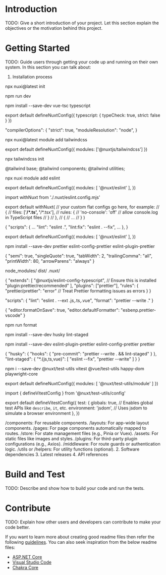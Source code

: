 # Introduction 
TODO: Give a short introduction of your project. Let this section explain the objectives or the motivation behind this project. 

# Getting Started
TODO: Guide users through getting your code up and running on their own system. In this section you can talk about:
1.	Installation process
<!-- create a new starter project  -->
npx nuxi@latest init <project-name>
<!-- start your Nuxt app in development mode -->
npm run dev
<!-- To enable type check install typescript and vue-tsc  -->
npm install --save-dev vue-tsc typescript
<!-- enable strict and type check configuration in nuxt.config.ts -->
export default defineNuxtConfig({
  typescript: {
    typeCheck: true,
    strict: false
  }
})
<!-- Enable strict mode for type safety in tsconfig.json -->
"compilerOptions": {
    "strict": true,
    "moduleResolution": "node",
}
<!-- tailwind installation -->
npx nuxi@latest module add tailwindcss
<!-- add tailwind module to nuxt.config.ts -->
export default defineNuxtConfig({
  modules: ['@nuxtjs/tailwindcss']
})
<!-- create tailwind.config.ts using command -->
npx tailwindcss init
<!-- add tailwind.css file in assets/css folder -->
@tailwind base;
@tailwind components;
@tailwind utilities;
<!-- add @nuxt/eslint using the command -->
npx nuxi module add eslint
<!-- add module to nuxt.config.ts -->
export default defineNuxtConfig({
  modules: [
    '@nuxt/eslint'
  ],
})
<!-- add eslint.config.mjs to root of the project directory -->
import withNuxt from './.nuxt/eslint.config.mjs'

export default withNuxt(
  // your custom flat configs go here, for example:
  // {
  //   files: ['**/*.ts', '**/*.tsx'],
  //   rules: {
  //     'no-console': 'off' // allow console.log in TypeScript files
  //   }
  // },
  // {
  //   ...
  // }
)
<!-- Add lint commands to your package.json -->
{
  "scripts": {
    ...
    "lint": "eslint .",
    "lint:fix": "eslint . --fix",
    ...
  },
}
<!-- Add eslint module to nuxt.config.ts -->
export default defineNuxtConfig({
  modules: [
    '@nuxt/eslint'
  ],
})
<!-- Intsall Prettier -->
npm install --save-dev prettier eslint-config-prettier eslint-plugin-prettier
<!-- Create a .prettierrc file -->
{
  "semi": true,
  "singleQuote": true,
  "tabWidth": 2,
  "trailingComma": "all",
  "printWidth": 80,
  "arrowParens": "always"
}
<!-- Add a .prettierignore File -->
node_modules/
dist/
.nuxt/
<!-- Update your ESLint configuration (e.g., .eslintrc) to integrate Prettier -->
{
  "extends": [
    "@nuxtjs/eslint-config-typescript", // Ensure this is installed
    "plugin:prettier/recommended"
  ],
  "plugins": ["prettier"],
  "rules": {
    "prettier/prettier": "error" // Treat Prettier formatting issues as errors
  }
}
<!-- Add Prettier Scripts to package.json -->
"scripts": {
  "lint": "eslint . --ext .js,.ts,.vue",
  "format": "prettier --write ."
}
<!-- Intsall the Prettier - Code formatter extension in VS Code -->
<!-- Add .vscode/settings.json inside root folder -->
{
  "editor.formatOnSave": true,
  "editor.defaultFormatter": "esbenp.prettier-vscode"
}
<!-- format your codebase with Prettier -->
npm run format
<!-- To enforce Prettier and ESLint checks before committing, install Husky and Lint-Staged -->
npm install --save-dev husky lint-staged
<!-- Install eslint-plugin-prettier and eslint-config-prettier -->
npm install --save-dev eslint-plugin-prettier eslint-config-prettier prettier
<!-- update package.json -->
{
  "husky": {
    "hooks": {
      "pre-commit": "prettier --write . && lint-staged"
    }
  },
  "lint-staged": {
    "*.{js,ts,vue}": [
      "eslint --fix",
      "prettier --write"
    ]
  }
}
<!-- create testing package -->
npm i --save-dev @nuxt/test-utils vitest @vue/test-utils happy-dom playwright-core
<!-- Add @nuxt/test-utils/module to your nuxt.config -->
export default defineNuxtConfig({
  modules: [
    '@nuxt/test-utils/module'
  ]
})
<!-- Create a vitest.config.ts -->
import { defineVitestConfig } from '@nuxt/test-utils/config'

export default defineVitestConfig({
  test: {
    globals: true, // Enables global test APIs like `describe`, `it`, etc.
    environment: 'jsdom', // Uses jsdom to simulate a browser environment
  },
})
<!-- create folder structures in root directory -->
/components: For reusable components.
/layouts: For app-wide layout components.
/pages: For page components automatically mapped to routes.
/store: For state management files (e.g., Pinia or Vuex).
/assets: For static files like images and styles.
/plugins: For third-party plugin configurations (e.g., Axios).
/middleware: For route guards or authentication logic.
/utils or /helpers: For utility functions (optional).
2.	Software dependencies
3.	Latest releases
4.	API references

# Build and Test
TODO: Describe and show how to build your code and run the tests. 

# Contribute
TODO: Explain how other users and developers can contribute to make your code better. 

If you want to learn more about creating good readme files then refer the following [guidelines](https://docs.microsoft.com/en-us/azure/devops/repos/git/create-a-readme?view=azure-devops). You can also seek inspiration from the below readme files:
- [ASP.NET Core](https://github.com/aspnet/Home)
- [Visual Studio Code](https://github.com/Microsoft/vscode)
- [Chakra Core](https://github.com/Microsoft/ChakraCore)